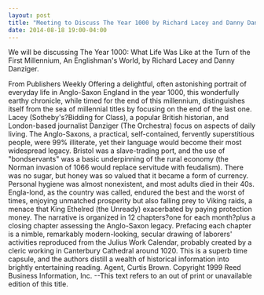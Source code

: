 ```yaml
---
layout: post
title: "Meeting to Discuss The Year 1000 by Richard Lacey and Danny Danziger"
date: 2014-08-18 19:00-04:00
---
```

We will be discussing The Year 1000: What Life Was Like at the Turn of the First Millennium, An Englishman's World, by Richard Lacey and Danny Danziger.

From Publishers Weekly Offering a delightful, often astonishing portrait of everyday life in Anglo-Saxon England in the year 1000, this wonderfully earthy chronicle, while timed for the end of this millennium, distinguishes itself from the sea of millennial titles by focusing on the end of the last one. Lacey (Sotheby's?Bidding for Class), a popular British historian, and London-based journalist Danziger (The Orchestra) focus on aspects of daily living. The Anglo-Saxons, a practical, self-contained, fervently superstitious people, were 99% illiterate, yet their language would become their most widespread legacy. Bristol was a slave-trading port, and the use of "bondservants" was a basic underpinning of the rural economy (the Norman invasion of 1066 would replace servitude with feudalism). There was no sugar, but honey was so valued that it became a form of currency. Personal hygiene was almost nonexistent, and most adults died in their 40s. Engla-lond, as the country was called, endured the best and the worst of times, enjoying unmatched prosperity but also falling prey to Viking raids, a menace that King Ethelred (the Unready) exacerbated by paying protection money. The narrative is organized in 12 chapters?one for each month?plus a closing chapter assessing the Anglo-Saxon legacy. Prefacing each chapter is a nimble, remarkably modern-looking, secular drawing of laborers' activities reproduced from the Julius Work Calendar, probably created by a cleric working in Canterbury Cathedral around 1020. This is a superb time capsule, and the authors distill a wealth of historical information into brightly entertaining reading. Agent, Curtis Brown.
Copyright 1999 Reed Business Information, Inc. --This text refers to an out of print or unavailable edition of this title.
